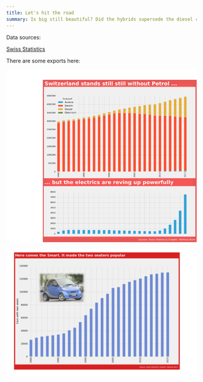 ```yaml
---
title: Let's hit the road
summary: Is big still beautiful? Did the hybrids supersede the diesel cars? This project takes a look at all the cars allowed to drive on Swiss roads.
---
```


Data sources: 

[Swiss Statistics](https://www.pxweb.bfs.admin.ch/Selection.aspx?px_language=de&px_db=px-x-1103020100_104&px_tableid=px-x-1103020100_104%5cpx-x-1103020100_104.px&px_type=PX)

There are some exports here: 

![petrol_electro](petrol_electro_final.png)

![smart_final](smart_final.png)

